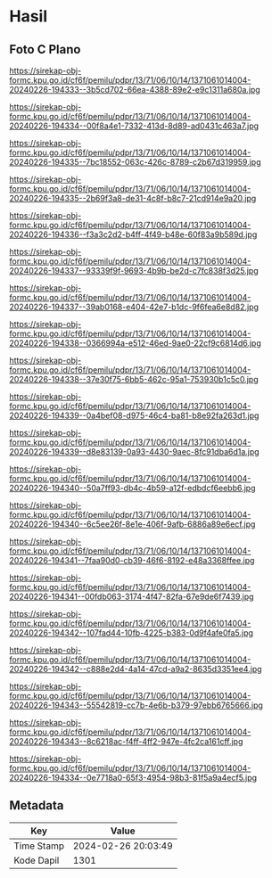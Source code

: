 # Hasil

## Foto C Plano

https://sirekap-obj-formc.kpu.go.id/cf6f/pemilu/pdpr/13/71/06/10/14/1371061014004-20240226-194333--3b5cd702-66ea-4388-89e2-e9c1311a680a.jpg

https://sirekap-obj-formc.kpu.go.id/cf6f/pemilu/pdpr/13/71/06/10/14/1371061014004-20240226-194334--00f8a4e1-7332-413d-8d89-ad0431c463a7.jpg

https://sirekap-obj-formc.kpu.go.id/cf6f/pemilu/pdpr/13/71/06/10/14/1371061014004-20240226-194335--7bc18552-063c-426c-8789-c2b67d319959.jpg

https://sirekap-obj-formc.kpu.go.id/cf6f/pemilu/pdpr/13/71/06/10/14/1371061014004-20240226-194335--2b69f3a8-de31-4c8f-b8c7-21cd914e9a20.jpg

https://sirekap-obj-formc.kpu.go.id/cf6f/pemilu/pdpr/13/71/06/10/14/1371061014004-20240226-194336--f3a3c2d2-b4ff-4f49-b48e-60f83a9b589d.jpg

https://sirekap-obj-formc.kpu.go.id/cf6f/pemilu/pdpr/13/71/06/10/14/1371061014004-20240226-194337--93339f9f-9693-4b9b-be2d-c7fc838f3d25.jpg

https://sirekap-obj-formc.kpu.go.id/cf6f/pemilu/pdpr/13/71/06/10/14/1371061014004-20240226-194337--39ab0168-e404-42e7-b1dc-9f6fea6e8d82.jpg

https://sirekap-obj-formc.kpu.go.id/cf6f/pemilu/pdpr/13/71/06/10/14/1371061014004-20240226-194338--0366994a-e512-46ed-9ae0-22cf9c6814d6.jpg

https://sirekap-obj-formc.kpu.go.id/cf6f/pemilu/pdpr/13/71/06/10/14/1371061014004-20240226-194338--37e30f75-6bb5-462c-95a1-753930b1c5c0.jpg

https://sirekap-obj-formc.kpu.go.id/cf6f/pemilu/pdpr/13/71/06/10/14/1371061014004-20240226-194339--0a4bef08-d975-46c4-ba81-b8e92fa263d1.jpg

https://sirekap-obj-formc.kpu.go.id/cf6f/pemilu/pdpr/13/71/06/10/14/1371061014004-20240226-194339--d8e83139-0a93-4430-9aec-8fc91dba6d1a.jpg

https://sirekap-obj-formc.kpu.go.id/cf6f/pemilu/pdpr/13/71/06/10/14/1371061014004-20240226-194340--50a7ff93-db4c-4b59-a12f-edbdcf6eebb6.jpg

https://sirekap-obj-formc.kpu.go.id/cf6f/pemilu/pdpr/13/71/06/10/14/1371061014004-20240226-194340--6c5ee26f-8e1e-406f-9afb-6886a89e6ecf.jpg

https://sirekap-obj-formc.kpu.go.id/cf6f/pemilu/pdpr/13/71/06/10/14/1371061014004-20240226-194341--7faa90d0-cb39-46f6-8192-e48a3368ffee.jpg

https://sirekap-obj-formc.kpu.go.id/cf6f/pemilu/pdpr/13/71/06/10/14/1371061014004-20240226-194341--00fdb063-3174-4f47-82fa-67e9de6f7439.jpg

https://sirekap-obj-formc.kpu.go.id/cf6f/pemilu/pdpr/13/71/06/10/14/1371061014004-20240226-194342--107fad44-10fb-4225-b383-0d9f4afe0fa5.jpg

https://sirekap-obj-formc.kpu.go.id/cf6f/pemilu/pdpr/13/71/06/10/14/1371061014004-20240226-194342--c888e2d4-4a14-47cd-a9a2-8635d3351ee4.jpg

https://sirekap-obj-formc.kpu.go.id/cf6f/pemilu/pdpr/13/71/06/10/14/1371061014004-20240226-194343--55542819-cc7b-4e6b-b379-97ebb6765666.jpg

https://sirekap-obj-formc.kpu.go.id/cf6f/pemilu/pdpr/13/71/06/10/14/1371061014004-20240226-194343--8c6218ac-f4ff-4ff2-947e-4fc2ca161cff.jpg

https://sirekap-obj-formc.kpu.go.id/cf6f/pemilu/pdpr/13/71/06/10/14/1371061014004-20240226-194334--0e7718a0-65f3-4954-98b3-81f5a9a4ecf5.jpg


## Metadata

| Key        | Value               |
| ---------- | ------------------- |
| Time Stamp | 2024-02-26 20:03:49 |
| Kode Dapil | 1301                |



